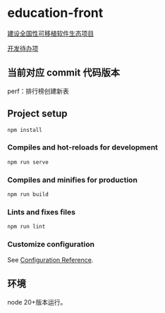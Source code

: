 # education-front

[建设全国性可移植软件生态项目](https://va2ct8dmzsr.feishu.cn/docx/KNtFdsMsxoyWLex0hAYcGHTfnqd)

[开发待办项](https://lvdvl3akqn9.feishu.cn/docx/AcCAdQaiyofcxdx29wIc5JL5nmb)

## 当前对应 commit 代码版本
perf：排行榜创建新表

## Project setup
```
npm install
```

### Compiles and hot-reloads for development
```
npm run serve
```

### Compiles and minifies for production
```
npm run build
```

### Lints and fixes files
```
npm run lint
```

### Customize configuration
See [Configuration Reference](https://cli.vuejs.org/config/).

## 环境
node 20+版本运行。
